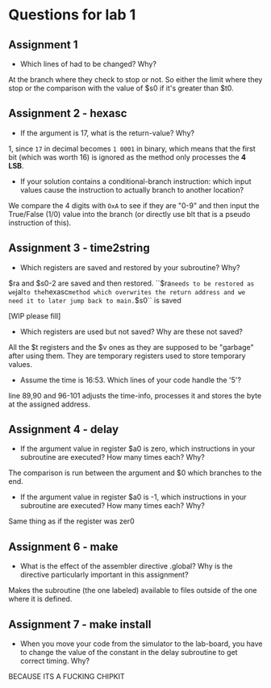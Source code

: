 # Questions for lab 1

## Assignment 1
- Which lines of had to be changed? Why?

At the branch where they check to stop or not. So either the limit where they stop or the comparison with the value of $s0 if it's greater than $t0.

## Assignment 2 - hexasc
- If the argument is 17, what is the return-value? Why?

1, since `17` in decimal becomes `1 0001` in binary, which means that the first bit (which was worth 16) is ignored as the method only processes the **4 LSB**.

- If your solution contains a conditional-branch instruction: which input values cause the instruction to actually branch to another location?

We compare the 4 digits with `OxA` to see if they are "0-9" and then input the True/False (1/0) value into the branch (or directly use blt that is a pseudo instruction of this).

## Assignment 3 - time2string
- Which registers are saved and restored by your subroutine? Why?

$ra and $s0-2 are saved and then restored.
``$ra`` needs to be restored as we ``jal`` to the ``hexasc`` method which overwrites the return address and we need it to later jump back to main.
``$s0`` is saved

[WIP please fill]

- Which registers are used but not saved? Why are these not saved?

All the $t registers and the $v ones as they are supposed to be "garbage" after using them. They are temporary registers used to store temporary values.

- Assume the time is 16:53. Which lines of your code handle the '5'? 

line 89,90 and 96-101 adjusts the time-info, processes it and stores the byte at the assigned address.

## Assignment 4 - delay
- If the argument value in register $a0 is zero, which instructions in your subroutine are executed? How many times each? Why?

The comparison is run between the argument and $0 which branches to the end.

- If the argument value in register $a0 is -1, which instructions in your subroutine are executed? How many times each? Why?

Same thing as if the register was zer0

## Assignment 6 - make 
- What is the effect of the assembler directive .global? Why is the directive particularly important in this assignment?

Makes the subroutine (the one labeled) available to files outside of the one where it is defined.

## Assignment 7 - make install
- When you move your code from the simulator to the lab-board, you have to change the value of the constant in the delay subroutine to get correct timing. Why?

BECAUSE ITS A FUCKING CHIPKIT